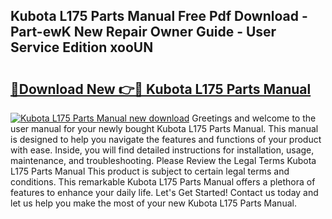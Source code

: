 ## Kubota L175 Parts Manual Free Pdf Download - Part-ewK New Repair Owner Guide - User Service Edition xooUN

# <h2><a href="http://bc92181.oget.top/?id=Kubota+L175+Parts+Manual">🔗Download New 👉🔴 Kubota L175 Parts Manual</a></h2>

[![Kubota L175 Parts Manual new download](https://i.imgur.com/5g1atiW.png)](http://bc92181.oget.top/?id=Kubota+L175+Parts+Manual)
Greetings and welcome to the user manual for your newly bought Kubota L175 Parts Manual. This manual is designed to help you navigate the features and functions of your product with ease. Inside, you will find detailed instructions for installation, usage, maintenance, and troubleshooting. Please Review the Legal Terms Kubota L175 Parts Manual This product is subject to certain legal terms and conditions. This remarkable Kubota L175 Parts Manual offers a plethora of features to enhance your daily life. Let's Get Started! Contact us today and let us help you make the most of your new Kubota L175 Parts Manual.
